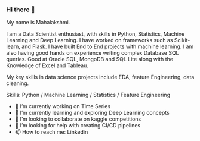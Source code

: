 ### Hi there 👋

My name is Mahalakshmi.

I am a Data Scientist enthusiast, with skills in Python, Statistics, Machine Learning and Deep Learning. I have worked on frameworks such as Scikit-learn, and Flask. I have built End to End projects with machine learning. I am also having good hands on experience writing complex Database SQL queries. Good at Oracle SQL, MongoDB and SQL Lite along with the Knowledge of Excel and Tableau.

My key skills in data science projects include EDA, feature Engineering, data cleaning.

Skills: Python / Machine Learning / Statistics / Feature Engineering

- 🔭 I’m currently working on Time Series
- 🌱 I’m currently learning and exploring Deep Learning concepts
- 👯 I’m looking to collaborate on kaggle competitions
- 🤔 I’m looking for help with creating CI/CD pipelines
- 📫 How to reach me: Linkedin
